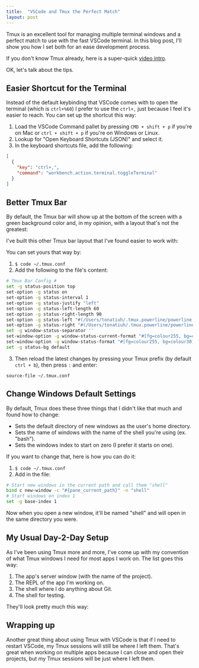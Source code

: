 ```yaml
---
title:  "VSCode and Tmux the Perfect Match"
layout: post
---
```


Tmux is an excellent tool for managing multiple terminal windows and a perfect match to use with the fast VSCode terminal. In this blog post, I'll show you how I set both for an ease development process.


If you don't know Tmux already, here is a super-quick [video intro](https://www.youtube.com/watch?v=MGN5JcpC7e0).

OK, let's talk about the tips.

## Easier Shortcut for the Terminal

Instead of the default keybinding that VSCode comes with to open the terminal (which is `ctrl+%60`) I prefer to use the `ctrl+,` just because I feel it's easier to reach. You can set up the shortcut this way:

1. Load the VSCode Command pallet by pressing `CMD + shift + p` if you're on Mac or  `ctrl + shift + p` if you're on Windows or Linux.
2. Lookup for "Open Keyboard Shortcuts (JSON)" and select it.
2. In the keyboard shortcuts file, add the following:

```json
[
  {
    "key": "ctrl+,",
    "command": "workbench.action.terminal.toggleTerminal"
  }
]
```

## Better Tmux Bar

By default, the Tmux bar will show up at the bottom of the screen with a green background color and, in my opinion, with a layout that's not the greatest:

<!-- the image goes here -->

I've built this other Tmux bar layout that I've found easier to work with:

<!-- the image goes here -->

You can set yours that way by:

1. `$ code ~/.tmux.conf`
2. Add the following to the file's content:

```bash
# Tmux Bar Config #
set -g status-position top
set-option -g status on
set-option -g status-interval 1
set-option -g status-justify "left"
set-option -g status-left-length 60
set-option -g status-right-length 90
set-option -g status-left "#(/Users/tonatiuh/.tmux.powerline/powerline.sh left)"
set-option -g status-right "#(/Users/tonatiuh/.tmux.powerline/powerline.sh right)"
set -g window-status-separator ''
set-window-option -g window-status-current-format "#[fg=colour255, bg=colour38]| #I • #W |"
set-window-option -g window-status-format "#[fg=colour255, bg=colour30]| #I • #W |"
set -g status-bg default
```

3. Then reload the latest changes by pressing your Tmux prefix (by default `ctrl + b`), then press `:` and enter:

```
source-file ~/.tmux.conf
```

## Change Windows Default Settings

By default, Tmux does these three things that I didn't like that much and found how to change:

- Sets the default directory of new windows as the user's home directory.
- Sets the name of windows with the name of the shell you're using (ex. "bash").
- Sets the windows index to start on zero (I prefer it starts on one).

If you want to change that, here is how you can do it:

1. `$ code ~/.tmux.conf`
2. Add in the file:

```bash
# Start new windows in the current path and call them "shell"
bind c new-window -c "#{pane_current_path}" -n "shell"
# Start windows on index 1
set -g base-index 1
```

Now when you open a new window, it'll be named "shell" and will open in the same directory you were.

## My Usual Day-2-Day Setup

As I've been using Tmux more and more, I've come up with my convention of what Tmux windows I need for most apps I work on. The list goes this way:

1. The app's server window (with the name of the project).
2. The REPL of the app I'm working on.
3. The shell where I do anything about Git.
4. The shell for testing.

They'll look pretty much this way:

<!-- image goes here -->

## Wrapping up

Another great thing about using Tmux with VSCode is that if I need to restart VSCode, my Tmux sessions will still be where I left them. That's great when working on multiple apps because I can close and open their projects, but my Tmux sessions will be just where I left them.
